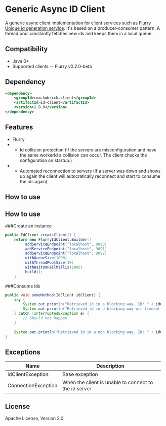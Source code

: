 # Generic Async ID Client
A generic async client implementation for client services such as [Flurry Unique id generation service](https://github.com/BazuSports/flurry). It's based on a producer-consumer pattern. A thread pool constantly fetches new ids and keeps them in a local queue.

## Compatibility
- Java 6+
- Supported clients
-- Flurry v0.2.0-beta

## Dependency
```xml
<dependency>
    <groupId>com.hubrick.client</groupId>
    <artifactId>id-client</artifactId>
    <version>1.0.0</version>
</dependency>
```
## Features
- Flurry
- - Id collision protection (If the servers are misconfiguration and have the same workerId a collision can occur. The client checks the configuration on startup.)
- - Automated reconnection to servers (If a server was down and shows up again the client will autocratically reconnect and start to consume the ids again)

## How to use

## How to use

###Create an instance
```java
public IdClient createClient() {
	return new FlurryIdClient.Builder()
		.addServiceEndpoint("localhost", 9090)
		.addServiceEndpoint("localhost", 9091)
		.addServiceEndpoint("localhost", 9092)
		.withQueueSize(1000)
		.withThreadPoolSize(10)
		.withWaitOnFailMillis(1000)
		.build();
    }
```

###Consume ids
```java
public void someMethod(IdClient idClient) {
	try {
		System.out.println("Retrieved id in a blocking way. ID: " + idClient.getId());	
		System.out.println("Retrieved id in a blocking way wit timeout. ID: " + idClient.getId(100));	
	} catch (InterruptedException e) {
		// Should not happen
	}
	
	System.out.println("Retrieved id in a non blocking way. ID: " + idClient.getIdNonBlocking());	
}
```
## Exceptions
 Name                               | Description
 ---------------------------------- | --------------------------------------------------------------------------------------
 IdClientException                  | Base exception
 ConnectionException                | When the client is unable to connect to the id server

## License
Apache License, Version 2.0


